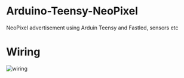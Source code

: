 # Arduino-Teensy-NeoPixel
NeoPixel advertisement using Arduin Teensy and Fastled, sensors etc

# Wiring
![wiring](https://github.com/chace1989/Arduino-Teensy-NeoPixel/blob/master/Wiring%20Diagram.png)

